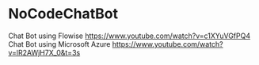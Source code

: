 # NoCodeChatBot
Chat Bot using Flowise
https://www.youtube.com/watch?v=c1XYuVGfPQ4
Chat Bot using Microsoft Azure
https://www.youtube.com/watch?v=lR2AWjH7X_0&t=3s
